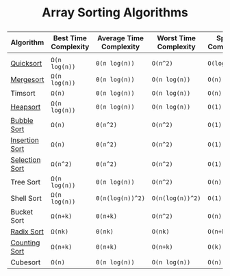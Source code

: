# <p align="center">Array Sorting Algorithms</p>

| Algorithm                                                                                                                                       | Best Time Complexity | Average Time Complexity | Worst Time Complexity | Space Complexity |
| ----------------------------------------------------------------------------------------------------------------------------------------------- | -------------------- | ----------------------- | --------------------- | ---------------- |
|                                                                                                                                                 |
| [Quicksort](./04.%20Quick%20Sort)                                                                                                               | `Ω(n log(n))`        | `Θ(n log(n))`           | `O(n^2)`              | `O(log(n))`      |
| [Mergesort](./05.%20Merge%20Sort)                                                                                                               | `Ω(n log(n))`        | `Θ(n log(n))`           | `O(n log(n))`         | `O(n)`           |
| Timsort                                                                                                                                         | `Ω(n)`               | `Θ(n log(n))`           | `O(n log(n))`         | `O(n)`           |
| [Heapsort](https://github.com/thepranaygupta/Data-Structures-and-Algorithms/tree/main/01.%20DataStructures/04.%20Tree/05.%20Heap#7---heap-sort) | `Ω(n log(n))`        | `Θ(n log(n))`           | `O(n log(n))`         | `O(1)`           |
| [Bubble Sort](./01.%20Bubble%20Sort)                                                                                                            | `Ω(n)`               | `Θ(n^2)`                | `O(n^2)`              | `O(1)`           |
| [Insertion Sort](./02.%20InsertionSort)                                                                                                         | `Ω(n)`               | `Θ(n^2)`                | `O(n^2)`              | `O(1)`           |
| [Selection Sort](./03.%20Selection%20Sort)                                                                                                      | `Ω(n^2)`             | `Θ(n^2)`                | `O(n^2)`              | `O(1)`           |
| Tree Sort                                                                                                                                       | `Ω(n log(n))`        | `Θ(n log(n))`           | `O(n^2)`              | `O(n)`           |
| Shell Sort                                                                                                                                      | `Ω(n log(n))`        | `Θ(n(log(n))^2)`        | `O(n(log(n))^2)`      | `O(1)`           |
| Bucket Sort                                                                                                                                     | `Ω(n+k)`             | `Θ(n+k)`                | `O(n^2)`              | `O(n)`           |
| [Radix Sort](./07.%20Radix%20Sort)                                                                                                              | `Ω(nk)`              | `Θ(nk)`                 | `O(nk)`               | `O(n+k)`         |
| [Counting Sort](./06.%20Count%20Sort)                                                                                                           | `Ω(n+k)`             | `Θ(n+k)`                | `O(n+k)`              | `O(k)`           |
| Cubesort                                                                                                                                        | `Ω(n)`               | `Θ(n log(n))`           | `O(n log(n))`         | `O(n)`           |
